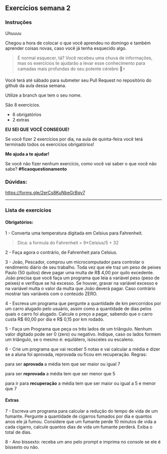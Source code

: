 ## Exercícios semana 2

### Instruções

Uhuuuu

Chegou a hora de colocar o que você aprendeu no domingo e também aprender coisas novas, caso você já tenha esquecido algo.

> É normal esquecer, tá? Você recebeu uma chuva de informações, mas os exercícios te ajudarão a levar esse conhecimento para camadas mais profundas do seu potente cérebro 🧠⚡

Você terá até sábado para submeter seu Pull Request no repositório do github da aula dessa semana.

Utilize a branch que tem o seu nome.

São 8 exercícios.

- 6 obrigatórios
- 2 extras

**EU SEI QUE VOCÊ CONSEGUE!**

Se você fizer 2 exercícios por dia, na aula de quinta-feira você terá terminado todos os exercícios obrigatórios!

**Me ajuda a te ajudar!**

Se você não fizer nenhum exercício, como você vai saber o que você não sabe? **#ficaoquestionamento**

### Dúvidas:

<https://forms.gle/2erCs8KuNbeGrBqv7>

---

### Lista de exercícios

#### Obrigatórios:

1 - Converta uma temperatura digitada em Celsius para Fahrenheit. 

> Dica: a formula do Fahrenheit = 9*Celsius/5 + 32
>

2 - Faça agora o contrário, de Fahrenheit para Celsius.

3 - João, Pescador, comprou um microcomputador para controlar o rendimento diário de seu trabalho. Toda vez que ele traz um peso de peixes
Paulo (50 quilos) deve pagar uma multa de R$ 4,00 por quilo excedente. João precisa que você faça um programa que leia a variável peso (peso de peixes) e verifique se há excesso. Se houver, gravar na variável excesso e na variável multa o valor da multa que João deverá pagar. Caso contrário mostrar tais variáveis com o conteúdo ZERO.

4 - Escreva um programa que pergunte a quantidade de km percorridos por um carro alugado pelo usuário, assim como a quantidade de dias pelos quais o carro foi alugado. Calcule o preço a pagar, sabendo que o carro custa R$ 60,00 por dia e R$ 0,15 por km rodado.

5 - Faça um Programa que peça os três lados de um triângulo. Nenhum valor digitado pode ser 0 (zero) ou negativo. Indique, caso os lados formem um triângulo, se o mesmo é: equilátero, isósceles ou escaleno.

6 - Crie um programa que vai receber 5 notas e vai calcular a média e dizer se a aluna foi aprovada, reprovada ou ficou em recuperação.
Regras:

para ser **aprovada** a média tem que ser maior ou igual 7

para ser **reprovada** a média tem que ser menor que 5

para ir para **recuperação** a média tem que ser maior ou igual a 5 e menor que 7


#### Extras
7 - Escreva um programa para calcular a redução do tempo de vida de um fumante. Pergunte a quantidade de cigarros fumados por dia e quantos anos ele já fumou. Considere que um fumante perde 10 minutos de vida a cada cigarro, calcule quantos dias de vida um fumante perderá. Exiba o total de dias.

8 - Ano bissexto: receba um ano pelo prompt e imprima no console se ele é bissexto ou não. 





